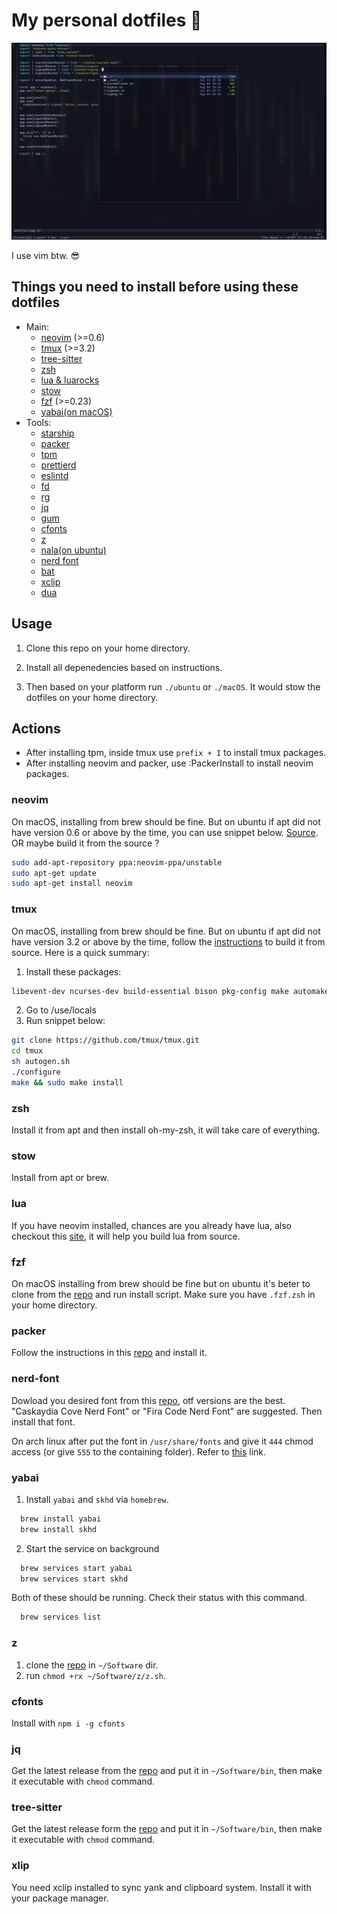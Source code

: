 # My personal dotfiles 🤝

![workflow-screenshot](./.github/assets/workflow-screenshot.png)

I use vim btw. 😎

## Things you need to install before using these dotfiles

- Main:
  - [neovim](#neovim) (>=0.6)
  - [tmux](#tmux) (>=3.2)
  - [tree-sitter](#tree-sitter)
  - [zsh](#zsh)
  - [lua & luarocks](#lua)
  - [stow](#stow)
  - [fzf](#fzf) (>=0.23)
  - [yabai(on macOS)](#yabai)
- Tools:
  - [starship](https://starship.rs/)
  - [packer](#packer)
  - [tpm](https://github.com/tmux-plugins/tpm)
  - [prettierd](https://github.com/fsouza/prettierd)
  - [eslintd](https://github.com/mantoni/eslint_d.js)
  - [fd](https://github.com/sharkdp/fd)
  - [rg](https://github.com/BurntSushi/ripgrep)
  - [jq](#jq)
  - [gum](https://github.com/charmbracelet/gum)
  - [cfonts](#cfonts)
  - [z](#z)
  - [nala(on ubuntu)](https://gitlab.com/volian/nala/-/wikis/Installation)
  - [nerd font](#nerd-font)
  - [bat](https://github.com/sharkdp/bat)
  - [xclip](#xclip)
  - [dua](https://github.com/Byron/dua-cli)

## Usage

1. Clone this repo on your home directory.

2. Install all depenedencies based on instructions.

3. Then based on your platform run `./ubuntu` or `./macOS`. It would stow the dotfiles on your home directory.

## Actions

- After installing tpm, inside tmux use `prefix + I` to install tmux packages.
- After installing neovim and packer, use :PackerInstall to install neovim packages.

### neovim

On macOS, installing from brew should be fine. But on ubuntu if apt did not have version 0.6 or above by the time, you can use snippet below. [Source](https://www.codegrepper.com/code-examples/shell/ubuntu+install+neovim+0.6). OR maybe build it from the source ?

```bash
sudo add-apt-repository ppa:neovim-ppa/unstable
sudo apt-get update
sudo apt-get install neovim
```

### tmux

On macOS, installing from brew should be fine. But on ubuntu if apt did not have version 3.2 or above by the time, follow the [instructions](https://github.com/tmux/tmux/wiki/Installing) to build it from source. Here is a quick summary:

1. Install these packages:

```bash
libevent-dev ncurses-dev build-essential bison pkg-config make automake autotools-dev bison autoconf
```

2. Go to /use/locals
3. Run snippet below:

```bash
git clone https://github.com/tmux/tmux.git
cd tmux
sh autogen.sh
./configure
make && sudo make install
```

### zsh

Install it from apt and then install oh-my-zsh, it will take care of everything.

### stow

Install from apt or brew.

### lua

If you have neovim installed, chances are you already have lua, also checkout this [site](https://lindevs.com/install-lua-from-source-code-on-ubuntu/), it will help you build lua from source.

### fzf

On macOS installing from brew should be fine but on ubuntu it's beter to clone from the [repo](https://github.com/junegunn/fzf) and run install script. Make sure you have `.fzf.zsh` in your home directory.

### packer

Follow the instructions in this [repo](https://github.com/wbthomason/packer.nvim) and install it.

### nerd-font

Dowload you desired font from this [repo](https://github.com/ryanoasis/nerd-fonts), otf versions are the best. "Caskaydia Cove Nerd Font" or "Fira Code Nerd Font" are suggested. Then install that font.

On arch linux after put the font in `/usr/share/fonts` and give it `444` chmod access (or give `555` to the containing folder). Refer to [this](https://wiki.archlinux.org/title/fonts) link.

### yabai

1. Install `yabai` and `skhd` via `homebrew`.

```bash
  brew install yabai
  brew install skhd
```

2. Start the service on background

```bash
  brew services start yabai
  brew services start skhd
```

Both of these should be running. Check their status with this command.

```bash
  brew services list
```

### z

1. clone the [repo](https://github.com/rupa/z) in `~/Software` dir.
2. run `chmod +rx ~/Software/z/z.sh`.

### cfonts

Install with `npm i -g cfonts`

### jq

Get the latest release from the [repo](https://github.com/stedolan/jq) and put it in `~/Software/bin`, then make it executable with `chmod` command.

### tree-sitter

Get the latest release form the [repo](https://github.com/tree-sitter/tree-sitter) and put it in `~/Software/bin`, then make it executable with `chmod` command.

### xlip

You need xclip installed to sync yank and clipboard system. Install it with your package manager.
